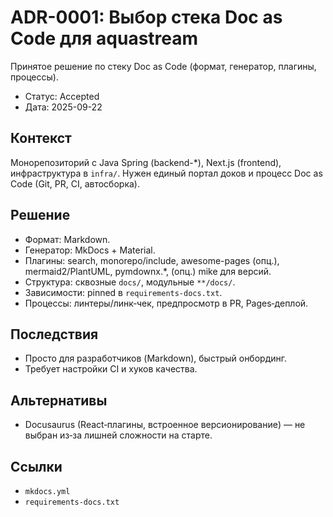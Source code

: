 # ADR-0001: Выбор стека Doc as Code для aquastream

Принятое решение по стеку Doc as Code (формат, генератор, плагины, процессы).

- Статус: Accepted
- Дата: 2025-09-22

## Контекст
Монорепозиторий с Java Spring (backend-*), Next.js (frontend), инфраструктура в `infra/`. Нужен единый портал доков и процесс Doc as Code (Git, PR, CI, автосборка).

## Решение
- Формат: Markdown.
- Генератор: MkDocs + Material.
- Плагины: search, monorepo/include, awesome-pages (опц.), mermaid2/PlantUML, pymdownx.*, (опц.) mike для версий.
- Структура: сквозные `docs/`, модульные `**/docs/`.
- Зависимости: pinned в `requirements-docs.txt`.
- Процессы: линтеры/линк‑чек, предпросмотр в PR, Pages‑деплой.

## Последствия
- Просто для разработчиков (Markdown), быстрый онбординг.
- Требует настройки CI и хуков качества.

## Альтернативы
- Docusaurus (React‑плагины, встроенное версионирование) — не выбран из‑за лишней сложности на старте.

## Ссылки
- `mkdocs.yml`
- `requirements-docs.txt`
